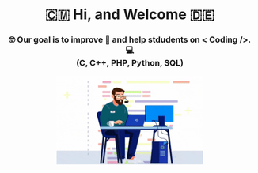 <h1 align="center">🇨🇲 Hi, and Welcome 🇩🇪</h1>

<h3 align="center">🤓 Our goal is to improve 🚀 and help stdudents on < Coding />. 💻<br/>(C, C++, PHP, Python, SQL) <br/></h3>

<p align="center">
<img src="https://github.com/German-IT-Support/.github/blob/main/profile/support-it.gif" alt="DevOps" widht="200" height="180" />
</p>
 

<!--

**Here are some ideas to get you started:**

🙋‍♀️ A short introduction - what is your organization all about?
🌈 Contribution guidelines - how can the community get involved?
👩‍💻 Useful resources - where can the community find your docs? Is there anything else the community should know?
🍿 Fun facts - what does your team eat for breakfast?
🧙 Remember, you can do mighty things with the power of [Markdown](https://docs.github.com/github/writing-on-github/getting-started-with-writing-and-formatting-on-github/basic-writing-and-formatting-syntax)
-->
